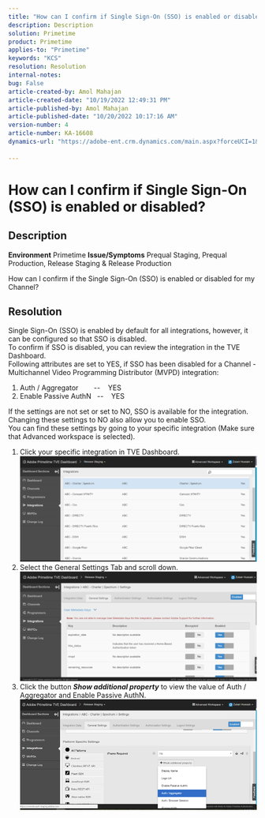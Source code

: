 ```yaml
---
title: "How can I confirm if Single Sign-On (SSO) is enabled or disabled?"
description: Description
solution: Primetime
product: Primetime
applies-to: "Primetime"
keywords: "KCS"
resolution: Resolution
internal-notes: 
bug: False
article-created-by: Amol Mahajan
article-created-date: "10/19/2022 12:49:31 PM"
article-published-by: Amol Mahajan
article-published-date: "10/20/2022 10:17:16 AM"
version-number: 4
article-number: KA-16608
dynamics-url: "https://adobe-ent.crm.dynamics.com/main.aspx?forceUCI=1&pagetype=entityrecord&etn=knowledgearticle&id=e440ec74-ac4f-ed11-bba2-002248086a27"

---
```

# How can I confirm if Single Sign-On (SSO) is enabled or disabled?

## Description

<b>Environment</b>
Primetime
<b>Issue/Symptoms</b>
Prequal Staging, Prequal Production, Release Staging & Release Production

How can I confirm if the Single Sign-On (SSO) is enabled or disabled for my Channel?


## Resolution

Single Sign-On (SSO) is enabled by default for all integrations, however, it can be configured so that SSO is disabled.<br>To confirm if SSO is disabled, you can review the integration in the TVE Dashboard.<br>Following attributes are set to YES, if SSO has been disabled for a Channel - Multichannel Video Programming Distributor (MVPD) integration:<br>
1. Auth / Aggregator        --    YES
2. Enable Passive AuthN   --    YES

If the settings are not set or set to NO, SSO is available for the integration. Changing these settings to NO also allow you to enable SSO.<br>You can find these settings by going to your specific integration (Make sure that Advanced workspace is selected).
1. Click your specific integration in TVE Dashboard.![](assets/6664dc8b-ff71-eb11-a812-00224809a536.png)
2. Select the General Settings Tab and scroll down.![](assets/ecedf1a3-ff71-eb11-a812-00224809a536.png)
3. Click the button <b>*Show additional property</b>* to view the value of Auth / Aggregator and Enable Passive AuthN. ![](assets/1f33e3d9-ff71-eb11-a812-00224809a536.png)

